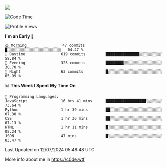 <a href="https://wakatime.com"><img src="https://wakatime.com/share/@c0dezin/b7f18a7c-ab3a-40b8-8bc7-b1b7bf71f1d6.svg" /></a>

<!--START_SECTION:waka-->
![Code Time](http://img.shields.io/badge/Code%20Time-70%20hrs%2056%20mins-blue)

![Profile Views](http://img.shields.io/badge/Profile%20Views-1-blue)

**I'm an Early 🐤** 

```text
🌞 Morning                47 commits          █░░░░░░░░░░░░░░░░░░░░░░░░   04.47 % 
🌆 Daytime                619 commits         ███████████████░░░░░░░░░░   58.84 % 
🌃 Evening                323 commits         ████████░░░░░░░░░░░░░░░░░   30.70 % 
🌙 Night                  63 commits          █░░░░░░░░░░░░░░░░░░░░░░░░   05.99 % 
```


📊 **This Week I Spent My Time On** 

```text
💬 Programming Languages: 
JavaScript               16 hrs 41 mins      ██████████████████░░░░░░░   73.64 % 
Python                   1 hr 39 mins        ██░░░░░░░░░░░░░░░░░░░░░░░   07.30 % 
CSS                      1 hr 36 mins        ██░░░░░░░░░░░░░░░░░░░░░░░   07.13 % 
HTML                     1 hr 11 mins        █░░░░░░░░░░░░░░░░░░░░░░░░   05.24 % 
JSON                     47 mins             █░░░░░░░░░░░░░░░░░░░░░░░░   03.47 % 
```


 Last Updated on 12/07/2024 05:48:48 UTC
<!--END_SECTION:waka-->

More info about me in https://c0de.wtf
